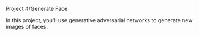 Project 4/Generate Face


In this project, you'll use generative adversarial networks to generate new images of faces.
